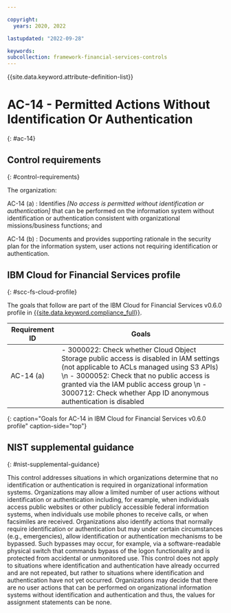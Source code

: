 ```yaml
---

copyright:
  years: 2020, 2022

lastupdated: "2022-09-28"

keywords: 
subcollection: framework-financial-services-controls
---
```


{{site.data.keyword.attribute-definition-list}}

         
# AC-14 - Permitted Actions Without Identification Or Authentication
{: #ac-14}

## Control requirements
{: #control-requirements}

The organization:

AC-14 (a)
    : Identifies _[No access is permitted without identification or authentication]_ that can be performed on the information system without identification or authentication consistent with organizational missions/business functions; and

AC-14 (b)
    : Documents and provides supporting rationale in the security plan for the information system, user actions not requiring identification or authentication.

## IBM Cloud for Financial Services profile
{: #scc-fs-cloud-profile}

The goals that follow are part of the IBM Cloud for Financial Services v0.6.0 profile in [{{site.data.keyword.compliance_full}}](/docs/security-compliance?topic=security-compliance-getting-started).

| Requirement ID | Goals |
|----------------|-------|
| AC-14 (a) | - 3000022: Check whether Cloud Object Storage public access is disabled in IAM settings (not applicable to ACLs managed using S3 APIs) \n - 3000052: Check that no public access is granted via the IAM public access group \n - 3000712: Check whether App ID anonymous authentication is disabled | 
{: caption="Goals for AC-14 in IBM Cloud for Financial Services v0.6.0 profile" caption-side="top"}

## NIST supplemental guidance
{: #nist-supplemental-guidance}

This control addresses situations in which organizations determine that no identification or authentication is required in organizational information systems. Organizations may allow a limited number of user actions without identification or authentication including, for example, when individuals access public websites or other publicly accessible federal information systems, when individuals use mobile phones to receive calls, or when facsimiles are received. Organizations also identify actions that normally require identification or authentication but may under certain circumstances (e.g., emergencies), allow identification or authentication mechanisms to be bypassed. Such bypasses may occur, for example, via a software-readable physical switch that commands bypass of the logon functionality and is protected from accidental or unmonitored use. This control does not apply to situations where identification and authentication have already occurred and are not repeated, but rather to situations where identification and authentication have not yet occurred. Organizations may decide that there are no user actions that can be performed on organizational information systems without identification and authentication and thus, the values for assignment statements can be none.




